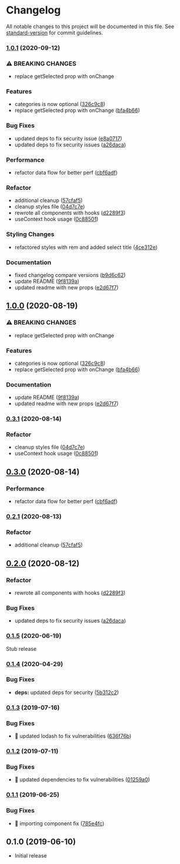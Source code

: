 # Changelog

All notable changes to this project will be documented in this file. See [standard-version](https://github.com/conventional-changelog/standard-version) for commit guidelines.

### [1.0.1](https://github.com/statebait/react-awesome-selector/compare/v0.1.5...v1.0.1) (2020-09-12)

### ⚠ BREAKING CHANGES

- replace getSelected prop with onChange

### Features

- categories is now optional ([326c9c8](https://github.com/statebait/react-awesome-selector/commit/326c9c87fad366f7de0b5e2621dd28377ff64897))
- replace getSelected prop with onChange ([bfa4b66](https://github.com/statebait/react-awesome-selector/commit/bfa4b66976381637707f70124ef4ccbca857e852))

### Bug Fixes

- updated deps to fix security issue ([e8a0717](https://github.com/statebait/react-awesome-selector/commit/e8a07171cc709bdae7fd61b84122a5b86004dd9a))
- updated deps to fix security issues ([a26daca](https://github.com/statebait/react-awesome-selector/commit/a26dacaa3bc2698fd10cfb9c52d19dca7ba22616))

### Performance

- refactor data flow for better perf ([cbf6adf](https://github.com/statebait/react-awesome-selector/commit/cbf6adf800373b2a1220f45e3467ba2fdb4835ff))

### Refactor

- additional cleanup ([57cfaf5](https://github.com/statebait/react-awesome-selector/commit/57cfaf5b35a7f8e854160d84bf076cb56bafdfd3))
- cleanup styles file ([04d7c7e](https://github.com/statebait/react-awesome-selector/commit/04d7c7e4f35d9a553c1346bbcc4a26ee58a8b538))
- rewrote all components with hooks ([d2289f3](https://github.com/statebait/react-awesome-selector/commit/d2289f3843bfa2a86230bdbd0ddb402916dc44e3))
- useContext hook usage ([0c88501](https://github.com/statebait/react-awesome-selector/commit/0c88501d9897bc9960d122e583ef37dfe869c373))

### Styling Changes

- refactored styles with rem and added select title ([4ce312e](https://github.com/statebait/react-awesome-selector/commit/4ce312e32c950ad19e52de5e3ca397cd9105e48f))

### Documentation

- fixed changelog compare versions ([b9d6c62](https://github.com/statebait/react-awesome-selector/commit/b9d6c620da25e0d69ad7a0df78b68e9126f38924))
- update README ([9f8139a](https://github.com/statebait/react-awesome-selector/commit/9f8139a089d64794a45abf33e73a9c1bb243a151))
- updated readme with new props ([e2d67f7](https://github.com/statebait/react-awesome-selector/commit/e2d67f7326710fcff5f2a0dc2eb3617c21791dc8))

## [1.0.0](https://github.com/statebait/react-awesome-selector/compare/v0.3.1...v1.0.0) (2020-08-19)

### ⚠ BREAKING CHANGES

- replace getSelected prop with onChange

### Features

- categories is now optional ([326c9c8](https://github.com/statebait/react-awesome-selector/commit/326c9c87fad366f7de0b5e2621dd28377ff64897))
- replace getSelected prop with onChange ([bfa4b66](https://github.com/statebait/react-awesome-selector/commit/bfa4b66976381637707f70124ef4ccbca857e852))

### Documentation

- update README ([9f8139a](https://github.com/statebait/react-awesome-selector/commit/9f8139a089d64794a45abf33e73a9c1bb243a151))
- updated readme with new props ([e2d67f7](https://github.com/statebait/react-awesome-selector/commit/e2d67f7326710fcff5f2a0dc2eb3617c21791dc8))

### [0.3.1](https://github.com/statebait/react-awesome-selector/compare/v0.3.0...v0.3.1) (2020-08-14)

### Refactor

- cleanup styles file ([04d7c7e](https://github.com/statebait/react-awesome-selector/commit/04d7c7e4f35d9a553c1346bbcc4a26ee58a8b538))
- useContext hook usage ([0c88501](https://github.com/statebait/react-awesome-selector/commit/0c88501d9897bc9960d122e583ef37dfe869c373))

## [0.3.0](https://github.com/statebait/react-awesome-selector/compare/v0.2.1...v0.3.0) (2020-08-14)

### Performance

- refactor data flow for better perf ([cbf6adf](https://github.com/statebait/react-awesome-selector/commit/cbf6adf800373b2a1220f45e3467ba2fdb4835ff))

### [0.2.1](https://github.com/statebait/react-awesome-selector/compare/v0.2.0...v0.2.1) (2020-08-13)

### Refactor

- additional cleanup ([57cfaf5](https://github.com/statebait/react-awesome-selector/commit/57cfaf5b35a7f8e854160d84bf076cb56bafdfd3))

## [0.2.0](https://github.com/statebait/react-awesome-selector/compare/v0.1.5...v0.2.0) (2020-08-12)

### Refactor

- rewrote all components with hooks ([d2289f3](https://github.com/statebait/react-awesome-selector/commit/d2289f3843bfa2a86230bdbd0ddb402916dc44e3))

### Bug Fixes

- updated deps to fix security issues ([a26daca](https://github.com/statebait/react-awesome-selector/commit/a26dacaa3bc2698fd10cfb9c52d19dca7ba22616))

### [0.1.5](https://github.com/statebait/react-awesome-selector/compare/v0.1.4...v0.1.5) (2020-06-19)

Stub release

### [0.1.4](https://github.com/shadxx7/react-awesome-selector/compare/v0.1.3...v0.1.4) (2020-04-29)

### Bug Fixes

- **deps:** updated deps for security ([5b312c2](https://github.com/shadxx7/react-awesome-selector/commit/5b312c26b87edd8aea43130b3dc2ee050e7cb2f2))

### [0.1.3](https://github.com/shadxx7/react-awesome-selector/compare/v0.1.2...v0.1.3) (2019-07-16)

### Bug Fixes

- 🐛 updated lodash to fix vulnerabilities ([636f76b](https://github.com/shadxx7/react-awesome-selector/commit/636f76b))

### [0.1.2](https://github.com/shadxx7/react-awesome-selector/compare/v0.1.1...v0.1.2) (2019-07-11)

### Bug Fixes

- 🐛 updated dependencies to fix vulnerabilities ([01259a0](https://github.com/shadxx7/react-awesome-selector/commit/01259a0))

### [0.1.1](https://github.com/shadxx7/react-awesome-selector/compare/v0.1.0...v0.1.1) (2019-06-25)

### Bug Fixes

- 🐛 importing component fix ([785e4fc](https://github.com/shadxx7/react-awesome-selector/commit/785e4fc))

## 0.1.0 (2019-06-10)

- Initial release
